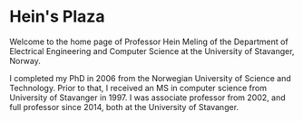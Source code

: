 # Hein's Plaza

Welcome to the home page of Professor Hein Meling of the Department of Electrical Engineering and Computer Science at the University of Stavanger, Norway.

I completed my PhD in 2006 from the Norwegian University of Science and Technology.
Prior to that, I received an MS in computer science from University of Stavanger in 1997.
I was associate professor from 2002, and full professor since 2014, both at the University of Stavanger.
